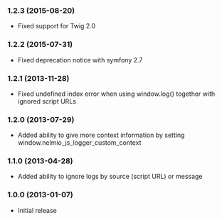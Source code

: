 ### 1.2.3 (2015-08-20)

  * Fixed support for Twig 2.0

### 1.2.2 (2015-07-31)

  * Fixed deprecation notice with symfony 2.7

### 1.2.1 (2013-11-28)

  * Fixed undefined index error when using window.log() together with ignored script URLs

### 1.2.0 (2013-07-29)

  * Added ability to give more context information by setting window.nelmio_js_logger_custom_context

### 1.1.0 (2013-04-28)

  * Added ability to ignore logs by source (script URL) or message

### 1.0.0 (2013-01-07)

  * Initial release
